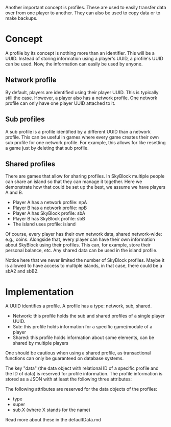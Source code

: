 Another important concept is profiles.
These are used to easily transfer data over from one player to another.
They can also be used to copy data or to make backups.

# Concept
A profile by its concept is nothing more than an identifier. This will be a UUID.
Instead of storing information using a player's UUID, a profile's UUID can be used.
Now, the information can easily be used by anyone.

## Network profile
By default, players are identified using their player UUID. This is typically still the case.
However, a player also has a network profile. 
One network profile can only have one player UUID attached to it.

## Sub profiles
A sub profile is a profile identified by a different UUID than a network profile.
This can be useful in games where every game creates their own sub profile for one network profile.
For example, this allows for like resetting a game just by deleting that sub profile.

## Shared profiles
There are games that allow for sharing profiles.
In SkyBlock multiple people can share an island so that they can manage it together.
Here we demonstrate how that could be set up the best, we assume we have players A and B.
- Player A has a network profile: npA
- Player B has a network profile: npB
- Player A has SkyBlock profile: sbA
- Player B has SkyBlock profile: sbB
- The island uses profile: island

Of course, every player has their own network data, shared network-wide: e.g., coins.
Alongside that, every player can have their own information about SkyBlock using their profiles.
This can, for example, store their personal balance, etc.
Any shared data can be used in the island profile.

Notice here that we never limited the number of SkyBlock profiles.
Maybe it is allowed to have access to multiple islands, in that case, there could be a sbA2 and sbB2.

# Implementation
A UUID identifies a profile.
A profile has a type: network, sub, shared.
- Network: this profile holds the sub and shared profiles of a single player UUID.
- Sub: this profile holds information for a specific game/module of a player
- Shared: this profile holds information about some elements, can be shared by multiple players

One should be cautious when using a shared profile, as transactional functions can only be guaranteed on database systems.

The key "data" (the data object with relational ID of a specific profile and the ID of data) is reserved for profile information.
The profile information is stored as a JSON with at least the following three attributes:

The following attributes are reserved for the data objects of the profiles:

- type
- super
- sub.X (where X stands for the name)

Read more about these in the defaultData.md